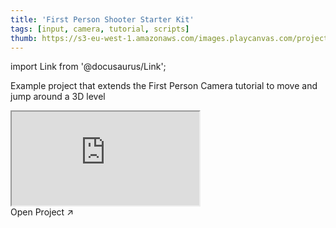 ```yaml
---
title: 'First Person Shooter Starter Kit'
tags: [input, camera, tutorial, scripts]
thumb: https://s3-eu-west-1.amazonaws.com/images.playcanvas.com/projects/12/626211/DDDD48-image-75.jpg
---
```


import Link from '@docusaurus/Link';

Example project that extends the First Person Camera tutorial to move and jump around a 3D level

<div className="iframe-container">
    <iframe src="https://playcanv.as/p/deRCEGms/" title="First Person Shooter Starter Kit" allow="camera; microphone; xr-spatial-tracking; fullscreen" allowfullscreen></iframe>
</div>

<Link to='https://playcanvas.com/project/626211/'>Open Project ↗</Link>
